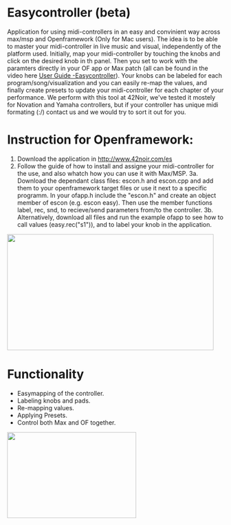 # Easycontroller (beta)
Application for using midi-controllers in an easy and convinient way across max/msp and Openframework (Only for Mac users). The idea is to be able to master your midi-controller in live music and visual, independently of the platform used. Initially,  map your midi-controller by touching the knobs and click on the desired knob in th panel. Then you set to work with the  paramters directly in your OF app or Max patch (all can be found in the video here <a href="https://www.youtube.com/watch?v=en2tB_PJq-0">User Guide -Easycontroller</a>). Your knobs can be labeled for each program/song/visualization and you can easily re-map the values, and finally create presets to update your midi-controller for each chapter of your performance. We perform with this tool at 42Noir, we've tested it mostely for Novation and Yamaha controllers, but if your controller has unique midi formating (:/) contact us and we would try to sort it out for you.   

# Instruction for Openframework:

   1. Download the application in
 <a href="http://www.42noir.com/es">http://www.42noir.com/es</a>
   2. Follow the guide of how to install and assigne your midi-controller for the use, and also whatch how you can use it with Max/MSP. 
    3a. Download the dependant class files: escon.h and escon.cpp and add them to your openframework target files or use it next to a specific programm. In your ofapp.h include the "escon.h" and create an object member of escon (e.g. escon easy). Then use the member functions label, rec, snd, to recieve/send parameters from/to the controller.
   3b. Alternatively, download all files and run the example ofapp to see how to call values (easy.rec("s1")), and to label your knob in the application. 
   
<a href="url"><img src="https://github.com/shaltiel/ofEasycontroller/blob/master/Hanging.gif" align="center" height="270" width="480" ></a>
# Functionality
* Easymapping of the controller.
* Labeling knobs and pads.
* Re-mapping values.
* Applying Presets.
* Control both Max and OF together.




<a href="url"><img src="http://42noir.com/wp-content/uploads/2016/12/3-screenshot@2x-1.png" align="left" height="200" width="300" ></a>





